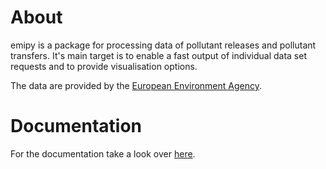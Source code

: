 # About
emipy is a package for processing data of pollutant releases and pollutant transfers.
It's main target is to enable a fast output of individual data set requests and to provide visualisation options.

The data are provided by the [European Environment Agency](https://www.eea.europa.eu/data-and-maps/data/member-states-reporting-art-7-under-the-european-pollutant-release-and-transfer-register-e-prtr-regulation-23).

# Documentation
For the documentation take a look over [here](https://emipy.readthedocs.io/en/latest/).


